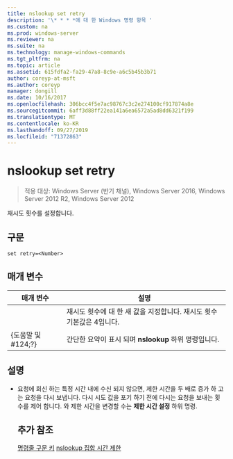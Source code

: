 ```yaml
---
title: nslookup set retry
description: '\* * * *에 대 한 Windows 명령 항목 '
ms.custom: na
ms.prod: windows-server
ms.reviewer: na
ms.suite: na
ms.technology: manage-windows-commands
ms.tgt_pltfrm: na
ms.topic: article
ms.assetid: 615fdfa2-fa29-47a8-8c9e-a6c5b45b3b71
author: coreyp-at-msft
ms.author: coreyp
manager: dongill
ms.date: 10/16/2017
ms.openlocfilehash: 306bcc4f5e7ac98767c3c2e274100cf917874a8e
ms.sourcegitcommit: 6aff3d88ff22ea141a6ea6572a5ad8dd6321f199
ms.translationtype: MT
ms.contentlocale: ko-KR
ms.lasthandoff: 09/27/2019
ms.locfileid: "71372863"
---
```

# <a name="nslookup-set-retry"></a>nslookup set retry

>적용 대상: Windows Server (반기 채널), Windows Server 2016, Windows Server 2012 R2, Windows Server 2012

재시도 횟수를 설정합니다.
## <a name="syntax"></a>구문
```
set retry=<Number>
```
## <a name="parameters"></a>매개 변수

|    매개 변수    |                                      설명                                       |
|-----------------|----------------------------------------------------------------------------------------|
|    <Number>     | 재시도 횟수에 대 한 새 값을 지정합니다. 재시도 횟수 기본값은 4입니다. |
| {도움말 및 #124;?} |                 간단한 요약이 표시 되며 **nslookup** 하위 명령입니다.                  |

## <a name="remarks"></a>설명
- 요청에 회신 하는 특정 시간 내에 수신 되지 않으면, 제한 시간을 두 배로 증가 하 고는 요청을 다시 보냅니다. 다시 시도 값을 포기 하기 전에 다시는 요청을 보내는 횟수를 제어 합니다. 와 제한 시간을 변경할 수는 **제한 시간 설정** 하위 명령.
  ## <a name="additional-references"></a>추가 참조
  [명령줄 구문 키](command-line-syntax-key.md)
  [nslookup 집합 시간 제한](nslookup-set-timeout.md)

